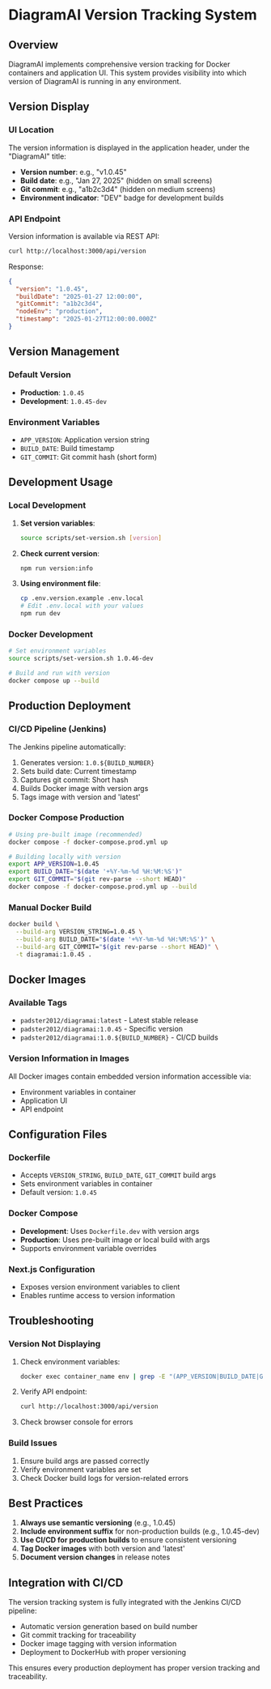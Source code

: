 # DiagramAI Version Tracking System

## Overview

DiagramAI implements comprehensive version tracking for Docker containers and application UI. This system provides visibility into which version of DiagramAI is running in any environment.

## Version Display

### UI Location
The version information is displayed in the application header, under the "DiagramAI" title:
- **Version number**: e.g., "v1.0.45"
- **Build date**: e.g., "Jan 27, 2025" (hidden on small screens)
- **Git commit**: e.g., "a1b2c3d4" (hidden on medium screens)
- **Environment indicator**: "DEV" badge for development builds

### API Endpoint
Version information is available via REST API:
```bash
curl http://localhost:3000/api/version
```

Response:
```json
{
  "version": "1.0.45",
  "buildDate": "2025-01-27 12:00:00",
  "gitCommit": "a1b2c3d4",
  "nodeEnv": "production",
  "timestamp": "2025-01-27T12:00:00.000Z"
}
```

## Version Management

### Default Version
- **Production**: `1.0.45`
- **Development**: `1.0.45-dev`

### Environment Variables
- `APP_VERSION`: Application version string
- `BUILD_DATE`: Build timestamp
- `GIT_COMMIT`: Git commit hash (short form)

## Development Usage

### Local Development
1. **Set version variables**:
   ```bash
   source scripts/set-version.sh [version]
   ```

2. **Check current version**:
   ```bash
   npm run version:info
   ```

3. **Using environment file**:
   ```bash
   cp .env.version.example .env.local
   # Edit .env.local with your values
   npm run dev
   ```

### Docker Development
```bash
# Set environment variables
source scripts/set-version.sh 1.0.46-dev

# Build and run with version
docker compose up --build
```

## Production Deployment

### CI/CD Pipeline (Jenkins)
The Jenkins pipeline automatically:
1. Generates version: `1.0.${BUILD_NUMBER}`
2. Sets build date: Current timestamp
3. Captures git commit: Short hash
4. Builds Docker image with version args
5. Tags image with version and 'latest'

### Docker Compose Production
```bash
# Using pre-built image (recommended)
docker compose -f docker-compose.prod.yml up

# Building locally with version
export APP_VERSION=1.0.45
export BUILD_DATE="$(date '+%Y-%m-%d %H:%M:%S')"
export GIT_COMMIT="$(git rev-parse --short HEAD)"
docker compose -f docker-compose.prod.yml up --build
```

### Manual Docker Build
```bash
docker build \
  --build-arg VERSION_STRING=1.0.45 \
  --build-arg BUILD_DATE="$(date '+%Y-%m-%d %H:%M:%S')" \
  --build-arg GIT_COMMIT="$(git rev-parse --short HEAD)" \
  -t diagramai:1.0.45 .
```

## Docker Images

### Available Tags
- `padster2012/diagramai:latest` - Latest stable release
- `padster2012/diagramai:1.0.45` - Specific version
- `padster2012/diagramai:1.0.${BUILD_NUMBER}` - CI/CD builds

### Version Information in Images
All Docker images contain embedded version information accessible via:
- Environment variables in container
- Application UI
- API endpoint

## Configuration Files

### Dockerfile
- Accepts `VERSION_STRING`, `BUILD_DATE`, `GIT_COMMIT` build args
- Sets environment variables in container
- Default version: `1.0.45`

### Docker Compose
- **Development**: Uses `Dockerfile.dev` with version args
- **Production**: Uses pre-built image or local build with args
- Supports environment variable overrides

### Next.js Configuration
- Exposes version environment variables to client
- Enables runtime access to version information

## Troubleshooting

### Version Not Displaying
1. Check environment variables:
   ```bash
   docker exec container_name env | grep -E "(APP_VERSION|BUILD_DATE|GIT_COMMIT)"
   ```

2. Verify API endpoint:
   ```bash
   curl http://localhost:3000/api/version
   ```

3. Check browser console for errors

### Build Issues
1. Ensure build args are passed correctly
2. Verify environment variables are set
3. Check Docker build logs for version-related errors

## Best Practices

1. **Always use semantic versioning** (e.g., 1.0.45)
2. **Include environment suffix** for non-production builds (e.g., 1.0.45-dev)
3. **Use CI/CD for production builds** to ensure consistent versioning
4. **Tag Docker images** with both version and 'latest'
5. **Document version changes** in release notes

## Integration with CI/CD

The version tracking system is fully integrated with the Jenkins CI/CD pipeline:
- Automatic version generation based on build number
- Git commit tracking for traceability
- Docker image tagging with version information
- Deployment to DockerHub with proper versioning

This ensures every production deployment has proper version tracking and traceability.
